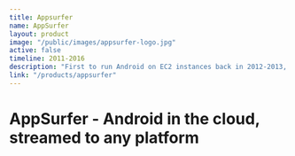 ```yaml
---
title: Appsurfer
name: AppSurfer
layout: product
image: "/public/images/appsurfer-logo.jpg"
active: false
timeline: 2011-2016
description: "First to run Android on EC2 instances back in 2012-2013, and stream it to any platform."
link: "/products/appsurfer"
---
```


# AppSurfer - Android in the cloud, streamed to any platform